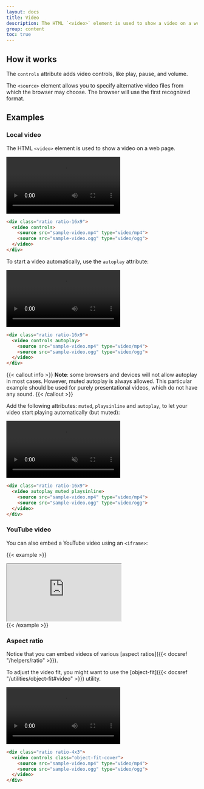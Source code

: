 ```yaml
---
layout: docs
title: Video
description: The HTML `<video>` element is used to show a video on a web page.
group: content
toc: true
---
```


## How it works

The `controls` attribute adds video controls, like play, pause, and volume.

The `<source>` element allows you to specify alternative video files from which the browser may choose.
The browser will use the first recognized format.

## Examples

### Local video

The HTML `<video>` element is used to show a video on a web page.

<div class="bd-example">
  <div class="ratio ratio-16x9">
    <video controls>
      <source src="assets/media/sample-video.mp4" type="video/mp4">
      <source src="assets/media/sample-video.ogg" type="video/ogg">
    </video>
  </div>
</div>

```html
<div class="ratio ratio-16x9">
  <video controls>
    <source src="sample-video.mp4" type="video/mp4">
    <source src="sample-video.ogg" type="video/ogg">
  </video>
</div>
```

To start a video automatically, use the `autoplay` attribute:

<div class="bd-example">
  <div class="ratio ratio-16x9">
    <video controls autoplay>
      <source src="assets/media/sample-video.mp4" type="video/mp4">
      <source src="assets/media/sample-video.ogg" type="video/ogg">
    </video>
  </div>
</div>

```html
<div class="ratio ratio-16x9">
  <video controls autoplay>
    <source src="sample-video.mp4" type="video/mp4">
    <source src="sample-video.ogg" type="video/ogg">
  </video>
</div>
```

{{< callout info >}}
**Note**: some browsers and devices will not allow autoplay in most cases. However, muted autoplay is always allowed. This particular example should be used for purely presentational videos, which do not have any sound.
{{< /callout >}}

Add the following attributes: `muted`, `playsinline` and `autoplay`, to let your video start playing automatically (but muted):

<div class="bd-example">
  <div class="ratio ratio-16x9">
    <video autoplay muted playsinline>
      <source src="assets/media/sample-video.mp4" type="video/mp4">
      <source src="assets/media/sample-video.ogg" type="video/ogg">
    </video>
  </div>
</div>

```html
<div class="ratio ratio-16x9">
  <video autoplay muted playsinline>
    <source src="sample-video.mp4" type="video/mp4">
    <source src="sample-video.ogg" type="video/ogg">
  </video>
</div>
```

### YouTube video

You can also embed a YouTube video using an `<iframe>`:

{{< example >}}
<div class="ratio ratio-16x9">
  <iframe src="https://www.youtube.com/embed/zpOULjyy-n8?rel=0" title="YouTube video" allowfullscreen></iframe>
</div>
{{< /example >}}

### Aspect ratio

Notice that you can embed videos of various [aspect ratios]({{< docsref "/helpers/ratio" >}}).

To adjust the video fit, you might want to use the [object-fit]({{< docsref "/utilities/object-fit#video" >}}) utility.

<div class="bd-example">
  <div class="ratio ratio-4x3">
    <video controls class="object-fit-cover">
      <source src="assets/media/sample-video.mp4" type="video/mp4">
      <source src="assets/media/sample-video.ogg" type="video/ogg">
    </video>
  </div>
</div>

```html
<div class="ratio ratio-4x3">
  <video controls class="object-fit-cover">
    <source src="sample-video.mp4" type="video/mp4">
    <source src="sample-video.ogg" type="video/ogg">
  </video>
</div>
```

